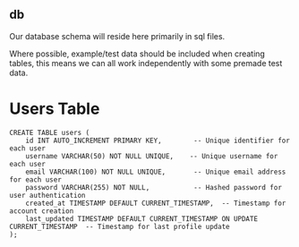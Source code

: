 ## db

Our database schema will reside here primarily in sql files.

Where possible, example/test data should be included when creating tables,
this means we can all work independently with some premade test data.

# Users Table
```
CREATE TABLE users (
    id INT AUTO_INCREMENT PRIMARY KEY,        -- Unique identifier for each user
    username VARCHAR(50) NOT NULL UNIQUE,    -- Unique username for each user
    email VARCHAR(100) NOT NULL UNIQUE,       -- Unique email address for each user
    password VARCHAR(255) NOT NULL,           -- Hashed password for user authentication
    created_at TIMESTAMP DEFAULT CURRENT_TIMESTAMP,  -- Timestamp for account creation
    last_updated TIMESTAMP DEFAULT CURRENT_TIMESTAMP ON UPDATE CURRENT_TIMESTAMP  -- Timestamp for last profile update
);
```
